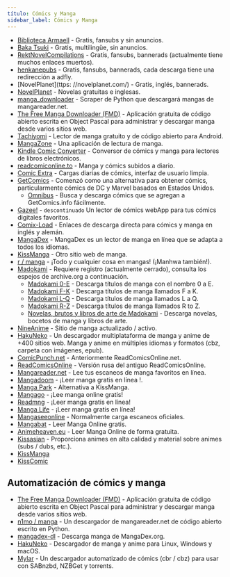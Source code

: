 ```yaml
---
título: Cómics y Manga
sidebar_label: Cómics y Manga
---
```


- [Biblioteca Armaell](http://armaell-library.net/) - Gratis, fansubs y sin anuncios.
- [Baka Tsuki](https://www.baka-tsuki.org/) - Gratis, multilingüe, sin anuncios.
- [RektNovelCompilations](https://rektnovelcompilations.wordpress.com/) - Gratis, fansubs, bannerads (actualmente tiene muchos enlaces muertos).
- [henkanepubs](https://henkanepubs.wordpress.com/) - Gratis, fansubs, bannerads, cada descarga tiene una redirección a adfly.
- [NovelPlanet](ttps: //novelplanet.com/) - Gratis, inglés, bannerads.
- [NovelPlanet](https://novelplanet.com/) - Novelas gratuitas e inglesas.
- [manga_downloader](https://github.com/LLostVayne/manga_downloader) - Scraper de Python que descargará mangas de mangareader.net.
- [The Free Manga Downloader (FMD)](https://github.com/riderkick/FMD) - Aplicación gratuita de código abierto escrita en Object Pascal para administrar y descargar manga desde varios sitios web.
- [Tachiyomi](https://github.com/inorichi/tachiyomi) - Lector de manga gratuito y de código abierto para Android.
- [MangaZone](http://mangazoneapp.com/) - Una aplicación de lectura de manga.
- [Kindle Comic Converter](https://kcc.iosphe.re/) - Conversor de cómics y manga para lectores de libros electrónicos.
- [readcomiconline.to](https://readcomiconline.to/) - Manga y cómics subidos a diario.
- [Comic Extra](https://www.comicextra.com/) - Cargas diarias de cómics, interfaz de usuario limpia.
- [GetComics](https://getcomics.info/) - Comenzó como una alternativa para obtener cómics, particularmente cómics de DC y Marvel basados en Estados Unidos.
  - [Omnibus](https://github.com/fireshaper/Omnibus) - Busca y descarga cómics que se agregan a GetComics.info fácilmente.
- [Gazee!](Https://github.com/hubbcaps/gazee) - `descontinuado` Un lector de cómics webApp para tus cómics digitales favoritos.
- [Comix-Load](https://comix-load.in/) - Enlaces de descarga directa para cómics y manga en inglés y alemán.
- [MangaDex](https://www.mangadex.org/) - MangaDex es un lector de manga en línea que se adapta a todos los idiomas.
- [KissManga](http://kissmanga.com/) - Otro sitio web de manga.
- [r / manga](https://www.reddit.com/r/manga) - ¡Todo y cualquier cosa en mangas! (¡Manhwa también!).
- [Madokami](https://manga.madokami.al/) - Requiere registro (actualmente cerrado), consulta los espejos de archive.org a continuación.
  - [Madokami 0-E](https://archive.org/download/Madokami.Manga.0-E) - Descarga títulos de manga con el nombre 0 a E.
  - [Madokami F-K](https://archive.org/download/Madokami.Manga.F-K) - Descarga títulos de manga llamados F a K.
  - [Madokami L-Q](https://archive.org/download/Madokami.Manga.L-Q) - Descarga títulos de manga llamados L a Q.
  - [Madokami R-Z](https://archive.org/download/Madokami.Manga.R-Z) - Descarga títulos de manga llamados R to Z.
  - [Novelas, brutos y libros de arte de Madokami](https://archive.org/download/Madokami.NotManga) - Descarga novelas, bocetos de manga y libros de arte.
- [NineAnime](https://www.nineanime.com/) - Sitio de manga actualizado / activo.
- [HakuNeko](https://github.com/manga-download/hakuneko) - Un descargador multiplataforma de manga y anime de +400 sitios web. Manga y anime en múltiples idiomas y formatos (cbz, carpeta con imágenes, epub).
- [ComicPunch.net](https://comicpunch.net/) - Anteriormente ReadComicsOnline.net.
- [ReadComicsOnline](http://readcomicsonline.ru/) - Versión rusa del antiguo ReadComicsOnline.
- [Mangareader.net](https://www.mangareader.net) - Lee tus escaneos de manga favoritos en línea.
- [Mangadoom](http://mangadoom.co/) - ¡Leer manga gratis en línea !.
- [Manga Park](http://mangapark.me/) - Alternativa a KissManga.
- [Mangago](http://www.mangago.me/) - ¡Lee manga online gratis!
- [Readmng](https://www.readmng.com/) - ¡Leer manga gratis en línea!
- [Manga Life](https://manga4life.com/) - ¡Leer manga gratis en línea!
- [Mangaseeonline](https://angaseeonline.net) - Normalmente carga escaneos oficiales.
- [Mangabat](https://mangabat.com/) - Leer Manga Online gratis.
- [Animeheaven.eu](http://animeheaven.eu/) - Leer Manga Online de forma gratuita.
- [Kissasian](http://kissasian.sh) - Proporciona animes en alta calidad y material sobre animes (subs / dubs, etc.).
- [KissManga](http://kissmanga.com/)
- [KissComic](http://readcomiconline.to/)

## Automatización de cómics y manga

- [The Free Manga Downloader (FMD)](https://github.com/riderkick/FMD) - Aplicación gratuita de código abierto escrita en Object Pascal para administrar y descargar manga desde varios sitios web.
- [n1mo / manga](https://github.com/n1mo/manga) - Un descargador de mangareader.net de código abierto escrito en Python.
- [mangadex-dl](https://github.com/frozenpandaman/mangadex-dl) - Descarga manga de MangaDex.org.
- [HakuNeko](https://github.com/manga-download/hakuneko) - Descargador de manga y anime para Linux, Windows y macOS.
- [Mylar](https://github.com/evilhero/mylar) - Un descargador automatizado de cómics (cbr / cbz) para usar con SABnzbd, NZBGet y torrents.
